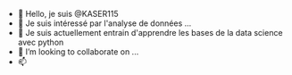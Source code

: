 - 👋 Hello, je suis @KASER115
- 👀 Je suis intéressé par l'analyse de données ...
- 🌱 Je suis actuellement entrain d'apprendre les bases de la data science avec python
- 💞️ I’m looking to collaborate on ...
- 📫 
